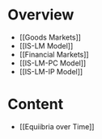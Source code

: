 # Overview
- [[Goods Markets]]
- [[IS-LM Model]]
- [[Financial Markets]]
- [[IS-LM-PC Model]]
- [[IS-LM-IP Model]]

# Content
- [[Equiibria over Time]]